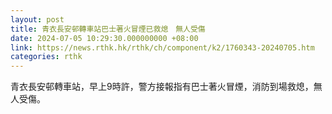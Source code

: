```yaml
---
layout: post
title: 青衣長安邨轉車站巴士著火冒煙已救熄　無人受傷
date: 2024-07-05 10:29:30.000000000 +08:00
link: https://news.rthk.hk/rthk/ch/component/k2/1760343-20240705.htm
categories: rthk
---
```


青衣長安邨轉車站，早上9時許，警方接報指有巴士著火冒煙，消防到場救熄，無人受傷。
